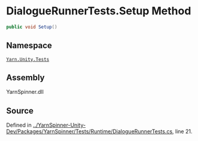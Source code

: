 <!-- This file was generated by a tool. Do not edit this file by hand. -->

# DialogueRunnerTests.Setup Method


```csharp
public void Setup()
```



## Namespace
[`Yarn.Unity.Tests`](/api/csharp/yarn.unity.tests/README.md)

## Assembly
YarnSpinner.dll

## Source
Defined in [../YarnSpinner-Unity-Dev/Packages/YarnSpinner/Tests/Runtime/DialogueRunnerTests.cs](https://github.com/YarnSpinnerTool/YarnSpinner-Unity//blob/develop/Tests/Runtime/DialogueRunnerTests.cs#L21), line 21.
